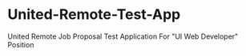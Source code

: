 # United-Remote-Test-App
United Remote Job Proposal Test Application For "UI Web Developer" Position

